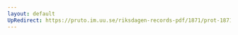 ```yaml
---
layout: default
UpRedirect: https://pruto.im.uu.se/riksdagen-records-pdf/1871/prot-1871--fk--403.pdf
---
```

